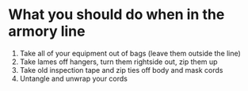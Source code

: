 # What you should do when in the armory line

1. Take all of your equipment out of bags (leave them outside the line)
2. Take lames off hangers, turn them rightside out, zip them up
3. Take old inspection tape and zip ties off body and mask cords
4. Untangle and unwrap your cords
